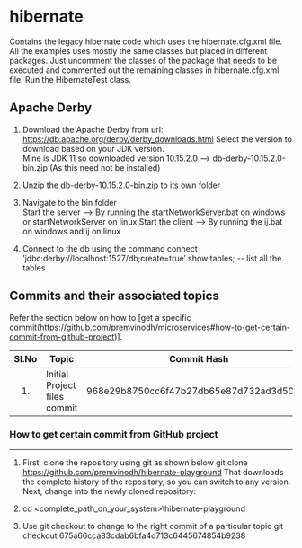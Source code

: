# hibernate
<!-- 
	https://docs.github.com/en/github/writing-on-github/getting-started-with-writing-and-formatting-on-github/basic-writing-and-formatting-syntax#hiding-content-with-comments 
	https://github.com/adam-p/markdown-here/wiki/Markdown-Cheatsheet#tables
-->

Contains the legacy hibernate code which uses the hibernate.cfg.xml file.
	All the examples uses mostly the same classes but placed in different packages.
	Just uncomment the classes of the package that needs to be executed and commented out the remaining classes in hibernate.cfg.xml file.
	Run the HibernateTest class.
	
Apache Derby 
-----------------------------------	
1. Download the Apache Derby from url: https://db.apache.org/derby/derby_downloads.html
	Select the version to download based on your JDK version.  
		Mine is JDK 11 so downloaded version 10.15.2.0 --> db-derby-10.15.2.0-bin.zip  (As this need not be installed)

2. Unzip the db-derby-10.15.2.0-bin.zip to its own folder

3. Navigate to the bin folder  
	Start the server --> By running the startNetworkServer.bat on windows or startNetworkServer on linux
	Start the client --> By running the ij.bat on windows and ij on linux

4. Connect to the db using the command
	connect ’jdbc:derby://localhost:1527/db;create=true’
	show tables; -- list all the tables


Commits and their associated topics 
-----------------------------------
Refer the section below on how to [get a specific commit(https://github.com/premvinodh/microservices#how-to-get-certain-commit-from-github-project)].

| Sl.No		| Topic                                       				| Commit Hash           								|
|:---------:|-----------------------------------------------------------|:-----------------------------------------------------:|
| 	1.		| Initial Project files commit								| 968e29b8750cc6f47b27db65e87d732ad3d50019				|


### How to get certain commit from GitHub project
------------------------------------------------
1. First, clone the repository using git as shown below
git clone https://github.com/premvinodh/hibernate-playground
That downloads the complete history of the repository, so you can switch to any version. Next, change into the newly cloned repository:

2. cd <complete_path_on_your_system>\hibernate-playground

3. Use git checkout <COMMIT> to change to the right commit of a particular topic
git checkout 675a66cca83cdab6bfa4d713c6445674854b9238
